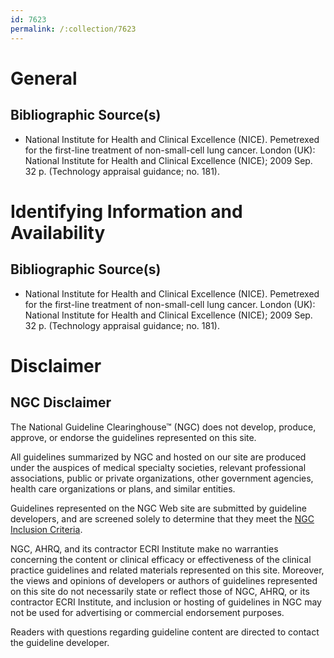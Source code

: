 ```yaml
---
id: 7623
permalink: /:collection/7623
---
```


# General

## Bibliographic Source(s)

- National Institute for Health and Clinical Excellence (NICE). Pemetrexed for the first-line treatment of non-small-cell lung cancer. London (UK): National Institute for Health and Clinical Excellence (NICE); 2009 Sep. 32 p. (Technology appraisal guidance; no. 181).

# Identifying Information and Availability

## Bibliographic Source(s)

- National Institute for Health and Clinical Excellence (NICE). Pemetrexed for the first-line treatment of non-small-cell lung cancer. London (UK): National Institute for Health and Clinical Excellence (NICE); 2009 Sep. 32 p. (Technology appraisal guidance; no. 181).

# Disclaimer

## NGC Disclaimer

The National Guideline Clearinghouse™ (NGC) does not develop, produce, approve, or endorse the guidelines represented on this site.

All guidelines summarized by NGC and hosted on our site are produced under the auspices of medical specialty societies, relevant professional associations, public or private organizations, other government agencies, health care organizations or plans, and similar entities.

Guidelines represented on the NGC Web site are submitted by guideline developers, and are screened solely to determine that they meet the [NGC Inclusion Criteria](/help-and-about/summaries/inclusion-criteria).

NGC, AHRQ, and its contractor ECRI Institute make no warranties concerning the content or clinical efficacy or effectiveness of the clinical practice guidelines and related materials represented on this site. Moreover, the views and opinions of developers or authors of guidelines represented on this site do not necessarily state or reflect those of NGC, AHRQ, or its contractor ECRI Institute, and inclusion or hosting of guidelines in NGC may not be used for advertising or commercial endorsement purposes.

Readers with questions regarding guideline content are directed to contact the guideline developer.

